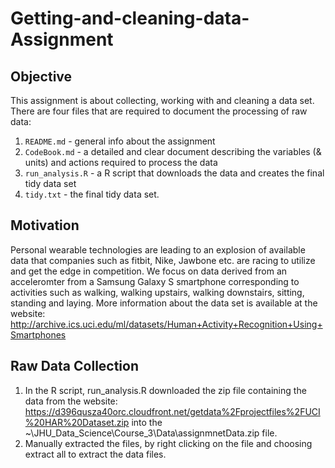 Getting-and-cleaning-data-Assignment
====================================

Objective
---------
This assignment is about collecting, working with and cleaning a data set. There are four files that are required to document the processing of raw data:  
  1. `README.md` - general info about the assignment  
  2. `CodeBook.md` - a detailed and clear document describing the variables (& units) and actions required to process the data  
  3. `run_analysis.R` - a R script that downloads the data and creates the final tidy data set  
  4. `tidy.txt` - the final tidy data set.  

Motivation
----------
Personal wearable technologies are leading to an explosion of available data that companies such as fitbit, Nike, Jawbone etc. are racing to utilize and get the edge in competition. We focus on data derived from an acceleromter from a Samsung Galaxy S smartphone corresponding to activities such as walking, walking upstairs, walking downstairs, sitting, standing and laying. More information about the data set is available at the website: http://archive.ics.uci.edu/ml/datasets/Human+Activity+Recognition+Using+Smartphones 

Raw Data Collection
-------------------  
1. In the R script, run_analysis.R downloaded the zip file containing the data from the website: https://d396qusza40orc.cloudfront.net/getdata%2Fprojectfiles%2FUCI%20HAR%20Dataset.zip into the ~\JHU_Data_Science\Course_3\Data\assignmnetData.zip file. 
2. Manually extracted the files, by right clicking on the file and choosing extract all to extract the data files.





